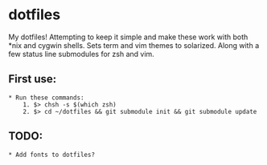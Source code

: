# dotfiles
My dotfiles! Attempting to keep it simple and make these work with both *nix and cygwin shells. Sets term and vim themes to solarized. Along with a few status line submodules for zsh and vim.

## First use:
    * Run these commands:
        1. $> chsh -s $(which zsh)
        2. $> cd ~/dotfiles && git submodule init && git submodule update

## TODO:
    * Add fonts to dotfiles?
